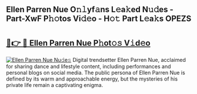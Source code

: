 ## Ellen Parren Nue O𝚗𝚕yf𝚊ns L𝚎a𝚔ed N𝚞𝚍es - Part-XwF P𝚑𝚘tos Vi𝚍𝚎o - H𝚘𝚝 Part L𝚎a𝚔s OPEZS

# <h2><a href="http://kfcbqtv.oniu.top/?m=Ellen+Parren+Nue">🔗👉 🔴 Ellen Parren Nue P𝚑ot𝚘𝚜 V𝚒d𝚎o</a></h2>

[![Ellen Parren Nue Nu𝚍e𝚜](https://i.imgur.com/0qMVB7G.gif)](http://kfcbqtv.oniu.top/?m=Ellen+Parren+Nue)
Digital trendsetter Ellen Parren Nue, acclaimed for sharing dance and lifestyle content, including performances and personal blogs on social media. The public persona of Ellen Parren Nue is defined by its warm and approachable energy, but the mysteries of his private life remain a captivating enigma.  
